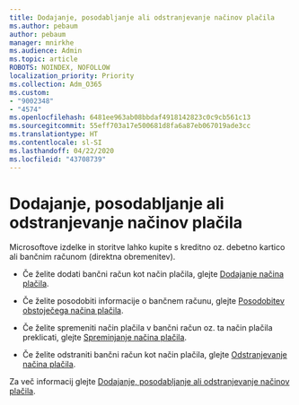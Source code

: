 ```yaml
---
title: Dodajanje, posodabljanje ali odstranjevanje načinov plačila
ms.author: pebaum
author: pebaum
manager: mnirkhe
ms.audience: Admin
ms.topic: article
ROBOTS: NOINDEX, NOFOLLOW
localization_priority: Priority
ms.collection: Adm_O365
ms.custom:
- "9002348"
- "4574"
ms.openlocfilehash: 6481ee963ab08bbdaf4918142823c0c9cb561c13
ms.sourcegitcommit: 55eff703a17e500681d8fa6a87eb067019ade3cc
ms.translationtype: HT
ms.contentlocale: sl-SI
ms.lasthandoff: 04/22/2020
ms.locfileid: "43708739"
---
```

# <a name="add-update-or-remove-payment-method"></a>Dodajanje, posodabljanje ali odstranjevanje načinov plačila

Microsoftove izdelke in storitve lahko kupite s kreditno oz. debetno kartico ali bančnim računom (direktna obremenitev).

- Če želite dodati bančni račun kot način plačila, glejte [Dodajanje načina plačila](https://docs.microsoft.com/microsoft-365/commerce/billing-and-payments/add-update-or-remove-credit-card-or-bank-account?view=o365-worldwide#add-a-payment-method).

- Če želite posodobiti informacije o bančnem računu, glejte [Posodobitev obstoječega načina plačila](https://docs.microsoft.com/microsoft-365/commerce/billing-and-payments/add-update-or-remove-credit-card-or-bank-account?view=o365-worldwide#update-an-existing-payment-method).

- Če želite spremeniti način plačila v bančni račun oz. ta način plačila preklicati, glejte [Spreminjanje načina plačila](https://docs.microsoft.com/microsoft-365/commerce/billing-and-payments/add-update-or-remove-credit-card-or-bank-account?view=o365-worldwide#change-a-payment-method).

- Če želite odstraniti bančni račun kot način plačila, glejte [Odstranjevanje načina plačila](https://docs.microsoft.com/microsoft-365/commerce/billing-and-payments/add-update-or-remove-credit-card-or-bank-account?view=o365-worldwide#remove-a-payment-method). 

Za več informacij glejte [Dodajanje, posodabljanje ali odstranjevanje načinov plačila](https://docs.microsoft.com/microsoft-365/commerce/billing-and-payments/add-update-or-remove-credit-card-or-bank-account?view=o365-worldwide). 
